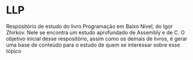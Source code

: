 # LLP
Respositório de estudo do livro Programação em Baixo Nível, do Igor Zhirkov. Nele se encontra um estudo aprofundado de Assembly e de C. O objetivo inicial desse respositório, assim como os demais de livros, é gerar uma base de conteúdo para o estudo de quem se interessar sobre esse tópico
